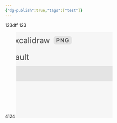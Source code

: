 ```yaml
---
{"dg-publish":true,"tags":["test"]}
---
```



123dff
123

4124
![20240315181737.png](img/user/20240315181737.png)